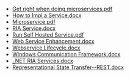 <!--
title: Service
date: 2016-11-19 20:19:20
tags:
- Web API
- Micro Service
- Web Service
- Web
- WCF
- .NET
- RESTful
-->
* [Get right when doing microservices.pdf](https://github.com/zhuzhigao/PersonalMaterials/raw/master/Services/get%20right%20when%20doing%20microservices.pdf)
* [How to Impl a Service.docx](https://github.com/zhuzhigao/PersonalMaterials/raw/master/Services/How%20to%20Impl%20a%20Service.docx)
* [Microservice.pdf](https://github.com/zhuzhigao/PersonalMaterials/raw/master/Services/Microservice.pdf)
* [RIA Service.docx](https://github.com/zhuzhigao/PersonalMaterials/raw/master/Services/RIA%20Service.docx)
* [Run Self Hosted Service.pdf](https://github.com/zhuzhigao/PersonalMaterials/raw/master/Services/Run%20Self%20Hosted%20Service.pdf)
* [Web Service Enhancement.docx](https://github.com/zhuzhigao/PersonalMaterials/raw/master/Services/Web%20Service%20Enhancement.docx)
* [Webservice Lifecycle.docx](https://github.com/zhuzhigao/PersonalMaterials/raw/master/Services/Webservice%20Lifecycle.docx)
* [Windows Communication Framework.docx](https://github.com/zhuzhigao/PersonalMaterials/raw/master/Services/Windows%20Communication%20Framework.docx)
* [_NET RIA Services.docx](https://github.com/zhuzhigao/PersonalMaterials/raw/master/Services/_NET%20RIA%20Services.docx)
* [Representational State Transfer--REST.docx](https://github.com/zhuzhigao/PersonalMaterials/raw/master/WebGeneral/Representational%20State%20Transfer--REST.docx)
<!-- more -->

